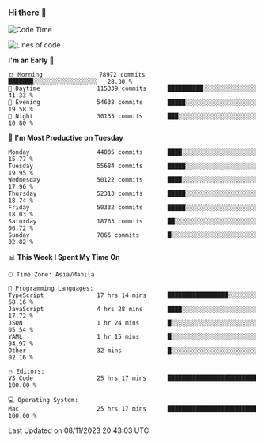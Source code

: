 ### Hi there 👋

<!--START_SECTION:waka-->
![Code Time](http://img.shields.io/badge/Code%20Time-4%2C506%20hrs%2051%20mins-blue)

![Lines of code](https://img.shields.io/badge/From%20Hello%20World%20I%27ve%20Written-112.2%20million%20lines%20of%20code-blue)

**I'm an Early 🐤** 

```text
🌞 Morning                78972 commits       ███████░░░░░░░░░░░░░░░░░░   28.30 % 
🌆 Daytime                115339 commits      ██████████░░░░░░░░░░░░░░░   41.33 % 
🌃 Evening                54638 commits       █████░░░░░░░░░░░░░░░░░░░░   19.58 % 
🌙 Night                  30135 commits       ███░░░░░░░░░░░░░░░░░░░░░░   10.80 % 
```
📅 **I'm Most Productive on Tuesday** 

```text
Monday                   44005 commits       ████░░░░░░░░░░░░░░░░░░░░░   15.77 % 
Tuesday                  55684 commits       █████░░░░░░░░░░░░░░░░░░░░   19.95 % 
Wednesday                50122 commits       ████░░░░░░░░░░░░░░░░░░░░░   17.96 % 
Thursday                 52313 commits       █████░░░░░░░░░░░░░░░░░░░░   18.74 % 
Friday                   50332 commits       █████░░░░░░░░░░░░░░░░░░░░   18.03 % 
Saturday                 18763 commits       ██░░░░░░░░░░░░░░░░░░░░░░░   06.72 % 
Sunday                   7865 commits        █░░░░░░░░░░░░░░░░░░░░░░░░   02.82 % 
```


📊 **This Week I Spent My Time On** 

```text
🕑︎ Time Zone: Asia/Manila

💬 Programming Languages: 
TypeScript               17 hrs 14 mins      █████████████████░░░░░░░░   68.16 % 
JavaScript               4 hrs 28 mins       ████░░░░░░░░░░░░░░░░░░░░░   17.72 % 
JSON                     1 hr 24 mins        █░░░░░░░░░░░░░░░░░░░░░░░░   05.54 % 
YAML                     1 hr 15 mins        █░░░░░░░░░░░░░░░░░░░░░░░░   04.97 % 
Other                    32 mins             █░░░░░░░░░░░░░░░░░░░░░░░░   02.16 % 

🔥 Editors: 
VS Code                  25 hrs 17 mins      █████████████████████████   100.00 % 

💻 Operating System: 
Mac                      25 hrs 17 mins      █████████████████████████   100.00 % 
```


 Last Updated on 08/11/2023 20:43:03 UTC
<!--END_SECTION:waka-->


<!--
**rad182/rad182** is a ✨ _special_ ✨ repository because its `README.md` (this file) appears on your GitHub profile.

Here are some ideas to get you started:

- 🔭 I’m currently working on ...
- 🌱 I’m currently learning ...
- 👯 I’m looking to collaborate on ...
- 🤔 I’m looking for help with ...
- 💬 Ask me about ...
- 📫 How to reach me: ...
- 😄 Pronouns: ...
- ⚡ Fun fact: ...
-->
